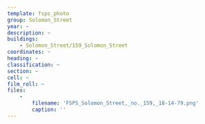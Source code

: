 ```yaml
---
template: fsps_photo
group: Solomon_Street
year: ~
description: ~
buildings:
    - Solomon_Street/159_Solomon_Street
coordinates: ~
heading: ~
classification: ~
section: ~
cell: ~
film_roll: ~
files:
    -
        filename: 'FSPS_Solomon_Street,_no._159,_18-14-79.png'
        caption: ''
---
```

